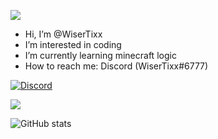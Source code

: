 ![](https://komarev.com/ghpvc/?username=WiserTixx)


- Hi, I’m @WiserTixx
- I’m interested in coding
- I’m currently learning minecraft logic
- How to reach me: Discord (WiserTixx#6777)

[![Discord](https://lanyard.cnrad.dev/api/672826499245539328)](https://discord.com/users/672826499245539328)
 
[![](https://github-readme-stats.vercel.app/api/top-langs/?username=WiserTixx)](https://github.com/anuraghazra/github-readme-stats)

![GitHub stats](https://github-readme-stats.vercel.app/api?username=WiserTixx&count_private=true)

<!---
WiserTixx/WiserTixx is a ✨ special ✨ repository because its `README.md` (this file) appears on your GitHub profile.
You can click the Preview link to take a look at your changes.
--->
